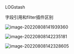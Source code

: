 LOGstash

字段引用和filter插件区别

[translate filter注意一下]: https://www.elastic.co/guide/en/logstash/current/lookup-enrichment.html#translate-def
[grok和delimiter的区别数据结构因行而异]: https://www.elastic.co/guide/en/logstash/current/field-extraction.html#field-extraction
[具体接口使用在filter pludin有介绍]: https://www.elastic.co/guide/en/logstash/current/plugins-filters-dissect.html
[字段引用视为特殊的string值]: https://www.elastic.co/guide/en/logstash/8.3/configuration-file-structure.html
[固有字段@metadata字段]: https://www.elastic.co/guide/en/logstash/8.3/event-dependent-configuration.html	"输出时不用于展示，只适用于做条件筛查，通过设置true可展示该部分信息"
[event的固有字段]: https://www.elastic.co/guide/en/logstash/8.3/processing.html



![image-20220808141939360](C:\Users\Administrator\Downloads\LOGstash808.assets\image-20220808141939360.png)

![image-20220808142235181](C:\Users\Administrator\Downloads\LOGstash808.assets\image-20220808142235181.png)

![image-20220808142328605](C:\Users\Administrator\Downloads\LOGstash808.assets\image-20220808142328605.png)

[推荐不使用额外layer去做数据缓冲，PQ可]: https://www.elastic.co/guide/en/logstash/current/deploying-and-scaling.html#integrating-with-messaging-queues
[VirtualVM可视化heap空间]: https://www.elastic.co/guide/en/logstash/current/tuning-logstash.html#profiling-the-heap
[命令行参数]: https://www.elastic.co/guide/en/logstash/8.3/running-logstash-command-line.html#

